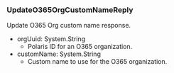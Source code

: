 ### UpdateO365OrgCustomNameReply
Update O365 Org custom name response.

- orgUuid: System.String
  - Polaris ID for an O365 organization.
- customName: System.String
  - Custom name to use for the O365 organization.
